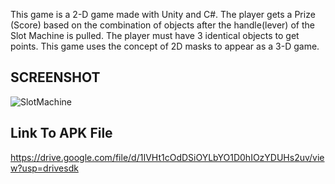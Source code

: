 This game is a 2-D game made with Unity and C#. The player gets a Prize (Score) based on the combination of objects after the handle(lever) of the Slot Machine is pulled. The player must have 3 identical objects to get points. This game uses the concept of 2D masks to appear as a 3-D game.

## SCREENSHOT
![SlotMachine](https://user-images.githubusercontent.com/100425157/193046061-ec9dafb4-4cd7-4925-974b-2979ba921d32.png)

## Link To APK File
https://drive.google.com/file/d/1IVHt1cOdDSiOYLbYO1D0hIOzYDUHs2uv/view?usp=drivesdk
